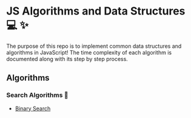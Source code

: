 # JS Algorithms and Data Structures 💻 ✨
The purpose of this repo is to implement common data structures and algorithms in JavaScript! 
The time complexity of each algorithm is documented along with its step by step process. 

## Algorithms
### Search Algorithms 👀
* [Binary Search](algorithms/searching/binarySearch.js)